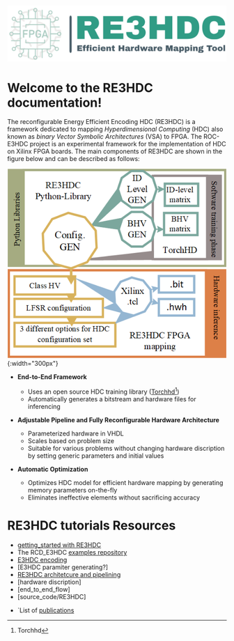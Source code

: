 ![logo](../figures/logo.jpg)

Welcome to the RE3HDC documentation!
=====================================

The reconfigurable Energy Efficient Encoding HDC (RE3HDC) is a framework dedicated to mapping *Hyperdimensional Computing* (HDC) also known as *binary Vector Symbolic Architectures* (VSA) to FPGA.
The ROC-E3HDC project is an experimental framework for the implementation of HDC on Xilinx FPGA boards. The main components of RE3HDC are shown in the figure below and can be described as follows:

![overview](../figures/overview.png){:width="300px"}


- **End-to-End Framework**
  - Uses an open source HDC training library ([Torchhd[^1]](https://github.com/torchhd))
  - Automatically generates a bitstream and hardware files for inferencing

- **Adjustable Pipeline and Fully Reconfigurable Hardware Architecture**
  - Parameterized hardware in VHDL
  - Scales based on problem size
  - Suitable for various problems without changing hardware discription by setting generic parameters and initial values
  
- **Automatic Optimization**
  - Optimizes HDC model for efficient hardware mapping by generating memory parameters on-the-fly 
  - Eliminates ineffective elements without sacrificing accuracy

[^1]: [Torchhd](https://github.com/torchhd)

RE3HDC tutorials Resources
===================
- [getting_started with RE3HDC](?)
- The RCD_E3HDC [examples repository](https://github.com/RE3HDC/examples)  
-  [E3HDC encoding](./_encoding.md)
-  [E3HDC paramiter generating?]
-  [RE3HDC architetcure and pipelining](./hardware_over.md)
-  [hardware discription]
-  [end_to_end_flow]
-  [source_code/RE3HDC]





* `List of [publications](https://xilinx.github.io/RCD_E3HDC/publications)
 
